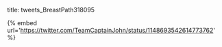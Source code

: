 title: tweets_BreastPath318095

{% embed url='https://twitter.com/TeamCaptainJohn/status/1148693542614773762' %}
